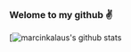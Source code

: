 ### Welome to my github :v:

[![marcinkalaus's github stats](https://github-readme-stats.vercel.app/api?username=marcinkalaus&show_icons=true&theme=dracula)

<!--
**marcinkalaus/marcinkalaus** is a ✨ _special_ ✨ repository because its `README.md` (this file) appears on your GitHub profile.

Here are some ideas to get you started:

- 🔭 I’m currently working on ...
- 🌱 I’m currently learning ...
- 👯 I’m looking to collaborate on ...
- 🤔 I’m looking for help with ...
- 💬 Ask me about ...
- 📫 How to reach me: ...
- 😄 Pronouns: ...
- ⚡ Fun fact: ...
-->
